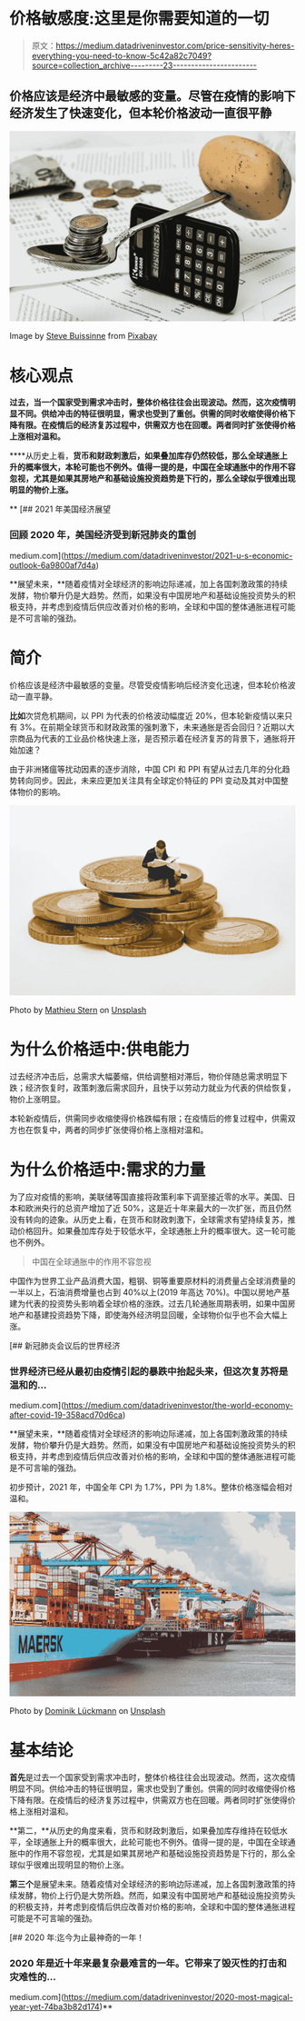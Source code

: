 # 价格敏感度:这里是你需要知道的一切

> 原文：<https://medium.datadriveninvestor.com/price-sensitivity-heres-everything-you-need-to-know-5c42a82c7049?source=collection_archive---------23----------------------->

## 价格应该是经济中最敏感的变量。尽管在疫情的影响下经济发生了快速变化，但本轮价格波动一直很平静

![](img/e81c88511a0b798b71d2aff1de5b2b7d.png)

Image by [Steve Buissinne](https://pixabay.com/users/stevepb-282134/?utm_source=link-attribution&utm_medium=referral&utm_campaign=image&utm_content=1015125) from [Pixabay](https://pixabay.com/?utm_source=link-attribution&utm_medium=referral&utm_campaign=image&utm_content=1015125)

# **核心观点**

**过去，当一个国家受到需求冲击时，整体价格往往会出现波动。然而，这次疫情明显不同。供给冲击的特征很明显，需求也受到了重创。供需的同时收缩使得价格下降有限。在疫情后的经济复苏过程中，供需双方也在回暖。两者同时扩张使得价格上涨相对温和。**

****从历史上看，**货币和财政刺激后，如果叠加库存仍然较低，那么全球通胀上升的概率很大，本轮可能也不例外。值得一提的是，中国在全球通胀中的作用不容忽视，尤其是如果其房地产和基础设施投资趋势是下行的，那么全球似乎很难出现明显的物价上涨。**

**[](https://medium.com/datadriveninvestor/2021-u-s-economic-outlook-6a9800af7d4a) [## 2021 年美国经济展望

### 回顾 2020 年，美国经济受到新冠肺炎的重创

medium.com](https://medium.com/datadriveninvestor/2021-u-s-economic-outlook-6a9800af7d4a) 

**展望未来，**随着疫情对全球经济的影响边际递减，加上各国刺激政策的持续发酵，物价攀升仍是大趋势。然而，如果没有中国房地产和基础设施投资势头的积极支持，并考虑到疫情后供应改善对价格的影响，全球和中国的整体通胀进程可能是不可言喻的强劲。

# **简介**

价格应该是经济中最敏感的变量。尽管受疫情影响后经济变化迅速，但本轮价格波动一直平静。

**比如**次贷危机期间，以 PPI 为代表的价格波动幅度近 20%，但本轮新疫情以来只有 3%。在前期全球货币和财政政策的强刺激下，未来通胀是否会回归？近期以大宗商品为代表的工业品价格快速上涨，是否预示着在经济复苏的背景下，通胀将开始加速？

由于非洲猪瘟等扰动因素的逐步消除，中国 CPI 和 PPI 有望从过去几年的分化趋势转向同步。因此，未来应更加关注具有全球定价特征的 PPI 变动及其对中国整体物价的影响。

![](img/f77ecf5277b0e8b7a4ad99d6f2ed8141.png)

Photo by [Mathieu Stern](https://unsplash.com/@mathieustern?utm_source=unsplash&utm_medium=referral&utm_content=creditCopyText) on [Unsplash](https://unsplash.com/s/photos/economy?utm_source=unsplash&utm_medium=referral&utm_content=creditCopyText)

# **为什么价格适中:供电能力**

过去经济冲击后，总需求大幅萎缩，供给调整相对滞后，物价伴随总需求明显下跌；经济恢复时，政策刺激后需求回升，且快于以劳动力就业为代表的供给恢复，物价上涨明显。

本轮新疫情后，供需同步收缩使得价格跌幅有限；在疫情后的修复过程中，供需双方也在恢复中，两者的同步扩张使得价格上涨相对温和。

# **为什么价格适中:需求的力量**

为了应对疫情的影响，美联储等国直接将政策利率下调至接近零的水平。美国、日本和欧洲央行的总资产增加了近 50%，这是近十年来最大的一次扩张，而且仍然没有转向的迹象。从历史上看，在货币和财政刺激下，全球需求有望持续复苏，推动价格回升。如果叠加库存处于较低水平，全球通胀上升的概率很大。这一轮可能也不例外。

> 中国在全球通胀中的作用不容忽视

中国作为世界工业产品消费大国，粗钢、铜等重要原材料的消费量占全球消费量的一半以上，石油消费增量也占到 40%以上(2019 年高达 70%)。中国以房地产基建为代表的投资势头影响着全球价格的涨跌。过去几轮通胀周期表明，如果中国房地产和基建投资趋势下降，即使海外经济明显回暖，全球物价似乎也不会大幅上涨。

[](https://medium.com/datadriveninvestor/the-world-economy-after-covid-19-358acd70d6ca) [## 新冠肺炎会议后的世界经济

### 世界经济已经从最初由疫情引起的暴跌中抬起头来，但这次复苏将是温和的…

medium.com](https://medium.com/datadriveninvestor/the-world-economy-after-covid-19-358acd70d6ca) 

**展望未来，**随着疫情对全球经济的影响边际递减，加上各国刺激政策的持续发酵，物价攀升仍是大趋势。然而，如果没有中国房地产和基础设施投资势头的积极支持，并考虑到疫情后供应改善对价格的影响，全球和中国的整体通胀进程可能是不可言喻的强劲。

初步预计，2021 年，中国全年 CPI 为 1.7%，PPI 为 1.8%。整体价格涨幅会相对温和。

![](img/539e6b108547f8a5f3971b24c1b59c78.png)

Photo by [Dominik Lückmann](https://unsplash.com/@exdigy?utm_source=unsplash&utm_medium=referral&utm_content=creditCopyText) on [Unsplash](https://unsplash.com/s/photos/economy?utm_source=unsplash&utm_medium=referral&utm_content=creditCopyText)

# 基本结论

**首先**是过去一个国家受到需求冲击时，整体价格往往会出现波动。然而，这次疫情明显不同。供给冲击的特征很明显，需求也受到了重创。供需的同时收缩使得价格下降有限。在疫情后的经济复苏过程中，供需双方也在回暖。两者同时扩张使得价格上涨相对温和。

**第二，**从历史的角度来看，货币和财政刺激后，如果叠加库存维持在较低水平，全球通胀上升的概率很大，此轮可能也不例外。值得一提的是，中国在全球通胀中的作用不容忽视，尤其是如果其房地产和基础设施投资趋势是下行的，那么全球似乎很难出现明显的物价上涨。

**第三个**是展望未来。随着疫情对全球经济的影响边际递减，加上各国刺激政策的持续发酵，物价上行仍是大势所趋。然而，如果没有中国房地产和基础设施投资势头的积极支持，并考虑到疫情后供应改善对价格的影响，全球和中国的整体通胀进程可能是不可言喻的强劲。

[](https://medium.com/datadriveninvestor/2020-most-magical-year-yet-74ba3b82d174) [## 2020 年:迄今为止最神奇的一年！

### 2020 年是近十年来最复杂最难言的一年。它带来了毁灭性的打击和灾难性的…

medium.com](https://medium.com/datadriveninvestor/2020-most-magical-year-yet-74ba3b82d174)**